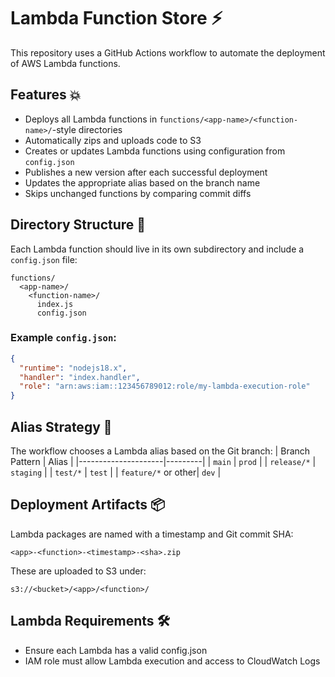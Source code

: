# Lambda Function Store ⚡

This repository uses a GitHub Actions workflow to automate the deployment of AWS Lambda functions.

## Features 💥

- Deploys all Lambda functions in `functions/<app-name>/<function-name>/`-style directories
- Automatically zips and uploads code to S3
- Creates or updates Lambda functions using configuration from `config.json`
- Publishes a new version after each successful deployment
- Updates the appropriate alias based on the branch name
- Skips unchanged functions by comparing commit diffs

## Directory Structure 📁

Each Lambda function should live in its own subdirectory and include a `config.json` file:

```
functions/
  <app-name>/
    <function-name>/
      index.js
      config.json
```

### Example `config.json`:

```json
{
  "runtime": "nodejs18.x",
  "handler": "index.handler",
  "role": "arn:aws:iam::123456789012:role/my-lambda-execution-role"
}
```

## Alias Strategy 👾

The workflow chooses a Lambda alias based on the Git branch:
| Branch Pattern | Alias |
|---------------------|---------|
| `main` | `prod` |
| `release/*` | `staging` |
| `test/*` | `test` |
| `feature/*` or other| `dev` |

## Deployment Artifacts 📦

Lambda packages are named with a timestamp and Git commit SHA:

`<app>-<function>-<timestamp>-<sha>.zip`

These are uploaded to S3 under:

`s3://<bucket>/<app>/<function>/`

## Lambda Requirements 🛠️

- Ensure each Lambda has a valid config.json
- IAM role must allow Lambda execution and access to CloudWatch Logs
